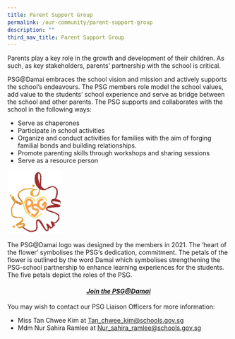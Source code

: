```yaml
---
title: Parent Support Group
permalink: /our-community/parent-support-group
description: ""
third_nav_title: Parent Support Group
---
```

<p>Parents play a key role in the growth and development of their children. As such, as key stakeholders, parents&rsquo; partnership with the school is critical.</p>
<p>PSG@Damai embraces the school vision and mission and actively supports the school&rsquo;s endeavours. The PSG members role model the school values, add value to the students&rsquo; school experience and serve as bridge between the school and other parents. The PSG supports and collaborates with the school in the following ways:</p>
<ul>
<li>Serve as chaperones</li>
<li>Participate in school activities</li>
<li>Organize and conduct activities for families with the aim of forging familial bonds and building relationships.</li>
<li>Promote parenting skills through workshops and sharing sessions</li>
<li>Serve as a resource person&nbsp;</li>
</ul>
<img style="width: 25%;" src="/images/psg.png" />
<p>The PSG@Damai logo was designed by the members in 2021. The &lsquo;heart of the flower&rsquo; symbolises the PSG&lsquo;s dedication, commitment. The petals of the flower is outlined by the word Damai which symbolises strengthening the PSG-school partnership to enhance learning experiences for the students. The five petals depict the roles of the PSG.</p>
<h4 style="text-align: center;"><strong><em><a href="https://form.gov.sg/5fd82ac8087344001164ea1e">Join the PSG@Damai</a></em></strong></h4>
<p>You may wish to contact our PSG Liaison Officers for more information:</p>
<ul>
<li>Miss Tan Chwee Kim at&nbsp;<a href="mailto:Tan_chwee_kim@schools.gov.sg">Tan_chwee_kim@schools.gov.sg</a></li>
<li>Mdm Nur Sahira Ramlee at&nbsp;<a href="mailto:Nur_sahira_ramlee@schools.gov.sg">Nur_sahira_ramlee@schools.gov.sg</a></li>
</ul>